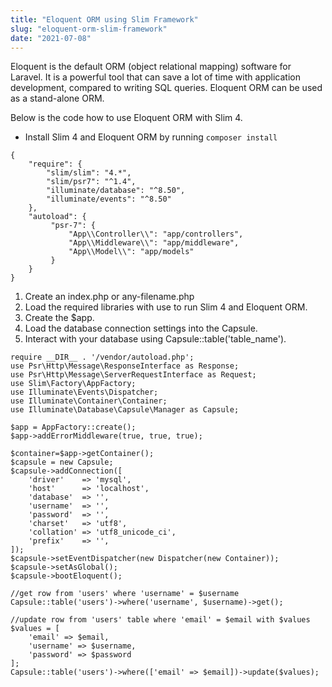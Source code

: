 ```yaml
---
title: "Eloquent ORM using Slim Framework"
slug: "eloquent-orm-slim-framework"
date: "2021-07-08"
---
```


Eloquent is the default ORM (object relational mapping) software for Laravel. It is a powerful tool that can save a lot of time with application development, compared to writing SQL queries. Eloquent ORM can be used as a stand-alone ORM.

Below is the code how to use Eloquent ORM with Slim 4.

- Install Slim 4 and Eloquent ORM by running `composer install`

```
{
    "require": {
        "slim/slim": "4.*",
        "slim/psr7": "^1.4",
        "illuminate/database": "^8.50",
        "illuminate/events": "^8.50"
    },
    "autoload": {
         "psr-7": {
             "App\\Controller\\": "app/controllers",
             "App\\Middleware\\": "app/middleware",
             "App\\Model\\": "app/models"
         }
    }
}
```

1. Create an index.php or any-filename.php
1. Load the required libraries with use to run Slim 4 and Eloquent ORM.
1. Create the $app.
1. Load the database connection settings into the Capsule.
1. Interact with your database using Capsule::table('table_name').

```
require __DIR__ . '/vendor/autoload.php';
use Psr\Http\Message\ResponseInterface as Response;
use Psr\Http\Message\ServerRequestInterface as Request;
use Slim\Factory\AppFactory;
use Illuminate\Events\Dispatcher;
use Illuminate\Container\Container;
use Illuminate\Database\Capsule\Manager as Capsule;

$app = AppFactory::create();
$app->addErrorMiddleware(true, true, true);

$container=$app->getContainer();
$capsule = new Capsule;
$capsule->addConnection([
    'driver'    => 'mysql',
    'host'      => 'localhost',
    'database'  => '',
    'username'  => '',
    'password'  => '',
    'charset'   => 'utf8',
    'collation' => 'utf8_unicode_ci',
    'prefix'    => '',
]);
$capsule->setEventDispatcher(new Dispatcher(new Container));
$capsule->setAsGlobal();
$capsule->bootEloquent();

//get row from 'users' where 'username' = $username
Capsule::table('users')->where('username', $username)->get();

//update row from 'users' table where 'email' = $email with $values
$values = [
    'email' => $email,
    'username' => $username,
    'password' => $password
];
Capsule::table('users')->where(['email' => $email])->update($values);
```
